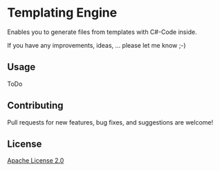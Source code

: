 # Templating Engine
Enables you to generate files from templates with C#-Code inside.

If you have any improvements, ideas, ... please let me know ;-)

## Usage

ToDo

## Contributing

Pull requests for new features, bug fixes, and suggestions are welcome!

## License

[Apache License 2.0](LICENSE)
